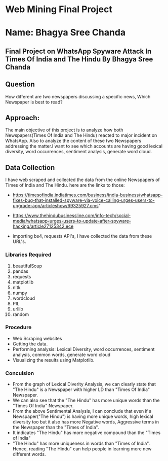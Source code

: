 # Web Mining Final Project
# Name: Bhagya Sree Chanda

## Final Project on WhatsApp Spyware Attack In Times Of India and The Hindu By Bhagya Sree Chanda

## Question

How different are two newspapers discussing a specific news, Which Newspaper is best to read? 

## Approach: 
The main objective of this project is to analyze how both Newspapers(Times Of India and The Hindu) reacted to major incident on WhatsApp. Also to analyze the content of these two Newspapers addressing the matter.I want to see which accounts are having good lexical diversity, word occurrences, sentiment analysis, generate word cloud.


## Data Collection

I have web scraped and collected the data from the online Newspapers of Times of India and The Hindu.
here are the links to those:
- https://timesofindia.indiatimes.com/business/india-business/whatsapp-fixes-bug-that-installed-spyware-via-voice-calling-urges-users-to-upgrade-app/articleshow/69325927.cms"

- https://www.thehindubusinessline.com/info-tech/social-media/whatsapp-urges-users-to-update-after-spyware-hacking/article27125342.ece

- importing bs4, requests API's, I have collected the data from these URL's.
### Libraries Required
 1. beautifulSoup
 2. pandas
 3. requests
 4. matplotlib
 5. nltk
 6. numpy
 7. wordcloud
 8. PIL
 9. urllib
 10. random

### Procedure
 - Web Scraping websites
 - Getting the data.
 - Performing analysis: Lexical Diversity, word occurrences, sentiment analysis, common words, generate word cloud
 - Visualizing the results using Matplotlib.
### Conculsion
- From the graph of Lexical Diverity Analysis, we can clearly state that "The Hindu" is a Newspaper with higher LD than "Times Of India" Newspaper.
- We can also see that the "The Hindu" has more unique words than the "Times Of India" Newspaper.
- From the above Sentimental Analysis, I can conclude that even if a Newspaper("The Hindu") is having more unique words, high lexical diversity too but it also has more Negative words, Aggressive terms in the Newspaper than the "Times of India". 
- It indicates "The Hindu" has more negative compound than the "Times of India"
- "The Hindu" has more uniqueness in words than "Times of India". Hence, reading "The Hindu" can help people in learning more new different words.
